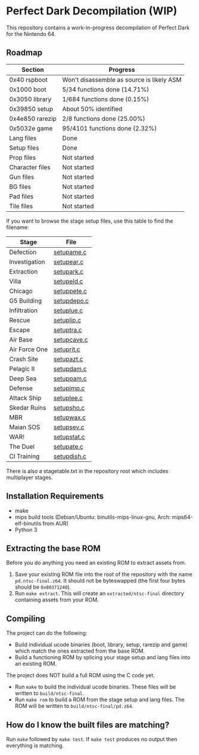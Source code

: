# Perfect Dark Decompilation (WIP)

This repository contains a work-in-progress decompilation of Perfect Dark for the Nintendo 64.

## Roadmap

| Section         | Progress                                  |
| --------------- | ----------------------------------------- |
| 0x40 rspboot    | Won't disassemble as source is likely ASM |
| 0x1000 boot     | 5/34 functions done (14.71%)              |
| 0x3050 library  | 1/684 functions done (0.15%)              |
| 0x39850 setup   | About 50% identified                      |
| 0x4e850 rarezip | 2/8 functions done (25.00%)               |
| 0x5032e game    | 95/4101 functions done (2.32%)            |
| Lang files      | Done                                      |
| Setup files     | Done                                      |
| Prop files      | Not started                               |
| Character files | Not started                               |
| Gun files       | Not started                               |
| BG files        | Not started                               |
| Pad files       | Not started                               |
| Tile files      | Not started                               |

If you want to browse the stage setup files, use this table to find the filename:

| Stage            | File                                 |
| ---------------- | ------------------------------------ |
| Defection        | [setupame.c](src/files/setup/setupame.c)   |
| Investigation    | [setupear.c](src/files/setup/setupear.c)   |
| Extraction       | [setupark.c](src/files/setup/setupark.c)   |
| Villa            | [setupeld.c](src/files/setup/setupeld.c)   |
| Chicago          | [setuppete.c](src/files/setup/setuppete.c) |
| G5 Building      | [setupdepo.c](src/files/setup/setupdepo.c) |
| Infiltration     | [setuplue.c](src/files/setup/setuplue.c)   |
| Rescue           | [setuplip.c](src/files/setup/setuplip.c)   |
| Escape           | [setuptra.c](src/files/setup/setuptra.c)   |
| Air Base         | [setupcave.c](src/files/setup/setupcave.c) |
| Air Force One    | [setuprit.c](src/files/setup/setuprit.c)   |
| Crash Site       | [setupazt.c](src/files/setup/setupazt.c)   |
| Pelagic II       | [setupdam.c](src/files/setup/setupdam.c)   |
| Deep Sea         | [setuppam.c](src/files/setup/setuppam.c)   |
| Defense          | [setupimp.c](src/files/setup/setupimp.c)   |
| Attack Ship      | [setuplee.c](src/files/setup/setuplee.c)   |
| Skedar Ruins     | [setupsho.c](src/files/setup/setupsho.c)   |
| MBR              | [setupwax.c](src/files/setup/setupwax.c)   |
| Maian SOS        | [setupsev.c](src/files/setup/setupsev.c)   |
| WAR!             | [setupstat.c](src/files/setup/setupstat.c) |
| The Duel         | [setupate.c](src/files/setup/setupate.c)   |
| CI Training      | [setupdish.c](src/files/setup/setupdish.c) |

There is also a stagetable.txt in the repository root which includes multiplayer stages.

## Installation Requirements

* make
* mips build tools (Debian/Ubuntu: binutils-mips-linux-gnu, Arch: mips64-elf-binutils from AUR)
* Python 3

## Extracting the base ROM

Before you do anything you need an existing ROM to extract assets from.

1. Save your existing ROM file into the root of the repository with the name `pd.ntsc-final.z64`. It should not be byteswapped (the first four bytes should be `0x80371240`).
2. Run `make extract`. This will create an `extracted/ntsc-final` directory containing assets from your ROM.

## Compiling

The project can do the following:

* Build individual ucode binaries (boot, library, setup, rarezip and game) which match the ones extracted from the base ROM.
* Build a functioning ROM by splicing your stage setup and lang files into an existing ROM.

The project does NOT build a full ROM using the C code yet.

* Run `make` to build the individual ucode binaries. These files will be written to `build/ntsc-final`.
* Run `make rom` to build a ROM from the stage setup and lang files. The ROM will be written to `build/ntsc-final/pd.z64`.

## How do I know the built files are matching?

Run `make` followed by `make test`. If `make test` produces no output then everything is matching.
